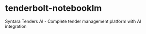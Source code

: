 # tenderbolt-notebooklm
Syntara Tenders AI - Complete tender management platform with AI integration
